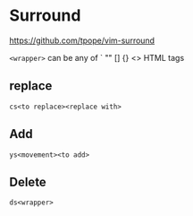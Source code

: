 # Surround

https://github.com/tpope/vim-surround

`<wrapper>` can be any of ` "" [] {} <> HTML tags
## replace
`cs<to replace><replace with>`

## Add
`ys<movement><to add>`

## Delete
`ds<wrapper>`
